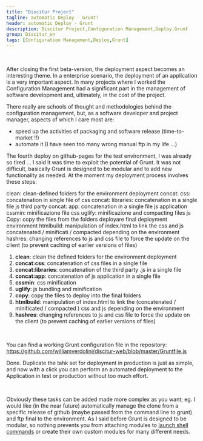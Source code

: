 ```yaml
---
title: "Discitur Project"
tagline: automatic Deploy - Grunt!
header: automatic Deploy - Grunt
description: Discitur Project,Configuration Management,Deploy,Grunt
group: Discitur_en
tags: [Configuration Management,Deploy,Grunt]
---
```


<!-- Markup JSON-LD generato da Assistente per il markup dei dati strutturati di Google. -->
<script type="application/ld+json">
{
  "@context" : "http://schema.org",
  "@type" : "Article",
  "name" : "Deploy automatico: Grunt!",
  "author" : {
    "@type" : "Person",
    "name" : "William Verdolini"
  },
  "datePublished" : "2014-03-30",
  "articleSection" : [ "Configuration Management","Deploy","Grunt"  ],
  "url" : "https://williamverdolini.github.io/2014/03/30/discitur-Deploy_Grunt_en"
}
</script>

 

After closing the first beta-version, the deployment aspect becomes an interesting theme. In a enterprise scenario, the deployment of an application is a very important aspect. In many projects where I worked the Configuration Management had a significant part in the management of software development and, ultimately, in the cost of the project.

There really are schools of thought and methodologies behind the configuration management, but, as a software developer and project manager, aspects of which I care most are:

- speed up the activities of packaging and software release (time-to-market !!)
- automate it (I have seen too many wrong manual ftp in my life ...)
 

The fourth deploy on github-pages for the test environment, I was already so tired ... I said it was time to exploit the potential of Grunt. It was not difficult, basically Grunt is designed to be modular and to add new functionality as needed. At the moment my deployment process involves these steps:

clean: clean-defined folders for the environment deployment
concat: css: concatenation in single file of css
concat: libraries: concatenation in a single file js third party
concat: app: concatenation in a single file js application
cssmin: minificazione file css
uglify: minificazione and compacting files js
Copy: copy the files from the folders deployare final deployment environment
htmlbuild: manipulation of index.html to link the css and js concatenated / minificati / compacted depending on the environment
hashres: changing references to js and css file to force the update on the client (to prevent caching of earlier versions of files)

1. **clean**: clean the defined folders for the environment deployment
2. **concat:css**: concatenation of css files in a single file
3. **concat:libraries**: concatenation of the third party .js in a single file
4. **concat:app**: concatenation of js application in a single file 
5. **cssmin**: css minification
6. **uglify**: js bundling and minification
7. **copy**: copy the files to deploy into the final folders
8. **htmlbuild**: manipulation of index.html to link the (concatenated / minificated / compacted ) css and js depending on the environment 
9. **hashres**: changing references to js and css file to force the update on the client (to prevent caching of earlier versions of files)

 
 

You can find a working Grunt configuration file in the repository: <a href="https://github.com/williamverdolini/discitur-web/blob/master/Gruntfile.js" target="_blank">https://github.com/williamverdolini/discitur-web/blob/master/Gruntfile.js</a>

Done. Duplicate the tahk set for deployment in production is just as simple, and now with a click you can perform an automated deployment to the Application in test or production without too much effort.

 

Obviously these tasks can be added made more complex as you want; eg. I would like (in the near future) automatically manage the clone from a specific release of github (maybe passed from the command line to grunt) and ftp final to the environment. As I said before Grunt is designed to be modular, so nothing prevents you from attaching modules to <a href="https://github.com/sindresorhus/grunt-shell" target="_blank">launch shell commands</a> or create their own custom modules for many different needs.	